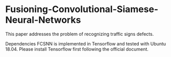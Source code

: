 # Fusioning-Convolutional-Siamese-Neural-Networks

This paper addresses the problem of recognizing traffic signs defects.






Dependencies
FCSNN is implemented in Tensorflow and tested with Ubuntu 18.04. Please install Tensorflow first following the official document.
